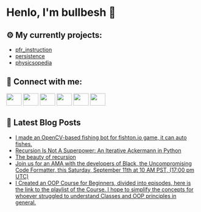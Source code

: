 # Henlo, I'm bullbesh 👋

## ⚙️ My currently projects:
- [pfr_instruction](https://github.com/bullbesh/pfr_instruction)
- [persistence](https://github.com/bullbesh/persistence)
- [physicsopedia](https://github.com/bullbesh/physicsopedia)

## 🔎 Connect with me:
[<img height="32" width="40" src="https://cdn.jsdelivr.net/npm/simple-icons@v5/icons/telegram.svg" />](https://t.me/bullbesh)
[<img height="32" width="40" src="https://cdn.jsdelivr.net/npm/simple-icons@v5/icons/vk.svg" />](https://vk.com/bullbesh)
[<img height="32" width="40" src="https://cdn.jsdelivr.net/npm/simple-icons@v5/icons/twitter.svg" />](https://twitter.com/bullbesh1)
[<img height="32" width="40" src="https://cdn.jsdelivr.net/npm/simple-icons@v5/icons/instagram.svg" />](https://www.instagram.com/bullbesh)
[<img height="32" width="40" src="https://cdn.jsdelivr.net/npm/simple-icons@v5/icons/reddit.svg" />](https://www.reddit.com/user/bullbesh)
[<img height="32" width="40" src="https://cdn.jsdelivr.net/npm/simple-icons@v5/icons/youtube.svg" />](https://www.youtube.com/channel/UCtfjRs6uzgq5mfm8S06WTcg)

## 📕 Latest Blog Posts
<!-- BLOG-POST-LIST:START -->
- [I made an OpenCV-based fishing bot for fishton.io game, it can auto fishes.](https://www.reddit.com/r/Python/comments/piiufb/i_made_an_opencvbased_fishing_bot_for_fishtonio/)
- [Recursion Is Not A Superpower: An Iterative Ackermann in Python](https://www.reddit.com/r/Python/comments/piiq1i/recursion_is_not_a_superpower_an_iterative/)
- [The beauty of recursion](https://www.reddit.com/r/Python/comments/piicbt/the_beauty_of_recursion/)
- [Join us for an AMA with the developers of Black, the Uncompromising Code Formatter, this Saturday, September 11th at 10 AM PST, (17:00 pm UTC)](https://www.reddit.com/r/Python/comments/pihblq/join_us_for_an_ama_with_the_developers_of_black/)
- [I Created an OOP Course for Beginners, divided into episodes, here is the link to the playlist of the Course. I hope to simplify the concepts for whoever struggled to understand Classes and OOP principles in general.](https://www.reddit.com/r/Python/comments/pigv2t/i_created_an_oop_course_for_beginners_divided/)
<!-- BLOG-POST-LIST:END -->
